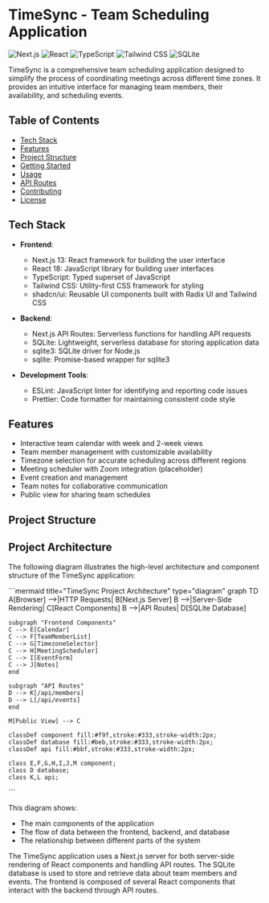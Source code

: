 # TimeSync - Team Scheduling Application

![Next.js](https://img.shields.io/badge/Next.js-13-black?style=for-the-badge&logo=next.js)
![React](https://img.shields.io/badge/React-18-blue?style=for-the-badge&logo=react)
![TypeScript](https://img.shields.io/badge/TypeScript-5-blue?style=for-the-badge&logo=typescript)
![Tailwind CSS](https://img.shields.io/badge/Tailwind_CSS-3-38B2AC?style=for-the-badge&logo=tailwind-css)
![SQLite](https://img.shields.io/badge/SQLite-3-003B57?style=for-the-badge&logo=sqlite)

TimeSync is a comprehensive team scheduling application designed to simplify the process of coordinating meetings across different time zones. It provides an intuitive interface for managing team members, their availability, and scheduling events.

## Table of Contents

- [Tech Stack](#tech-stack)
- [Features](#features)
- [Project Structure](#project-structure)
- [Getting Started](#getting-started)
- [Usage](#usage)
- [API Routes](#api-routes)
- [Contributing](#contributing)
- [License](#license)

## Tech Stack

- **Frontend**:
  - Next.js 13: React framework for building the user interface
  - React 18: JavaScript library for building user interfaces
  - TypeScript: Typed superset of JavaScript
  - Tailwind CSS: Utility-first CSS framework for styling
  - shadcn/ui: Reusable UI components built with Radix UI and Tailwind CSS

- **Backend**:
  - Next.js API Routes: Serverless functions for handling API requests
  - SQLite: Lightweight, serverless database for storing application data
  - sqlite3: SQLite driver for Node.js
  - sqlite: Promise-based wrapper for sqlite3

- **Development Tools**:
  - ESLint: JavaScript linter for identifying and reporting code issues
  - Prettier: Code formatter for maintaining consistent code style

## Features

- Interactive team calendar with week and 2-week views
- Team member management with customizable availability
- Timezone selection for accurate scheduling across different regions
- Meeting scheduler with Zoom integration (placeholder)
- Event creation and management
- Team notes for collaborative communication
- Public view for sharing team schedules

## Project Structure

## Project Architecture

The following diagram illustrates the high-level architecture and component structure of the TimeSync application:

\`\`\`mermaid title="TimeSync Project Architecture" type="diagram"
graph TD
    A[Browser] -->|HTTP Requests| B[Next.js Server]
    B -->|Server-Side Rendering| C[React Components]
    B -->|API Routes| D[SQLite Database]
    
    subgraph "Frontend Components"
    C --> E[Calendar]
    C --> F[TeamMemberList]
    C --> G[TimezoneSelector]
    C --> H[MeetingScheduler]
    C --> I[EventForm]
    C --> J[Notes]
    end
    
    subgraph "API Routes"
    D --> K[/api/members]
    D --> L[/api/events]
    end
    
    M[Public View] --> C
    
    classDef component fill:#f9f,stroke:#333,stroke-width:2px;
    classDef database fill:#beb,stroke:#333,stroke-width:2px;
    classDef api fill:#bbf,stroke:#333,stroke-width:2px;
    
    class E,F,G,H,I,J,M component;
    class D database;
    class K,L api;
\`\`\`

This diagram shows:
- The main components of the application
- The flow of data between the frontend, backend, and database
- The relationship between different parts of the system

The TimeSync application uses a Next.js server for both server-side rendering of React components and handling API routes. The SQLite database is used to store and retrieve data about team members and events. The frontend is composed of several React components that interact with the backend through API routes.



